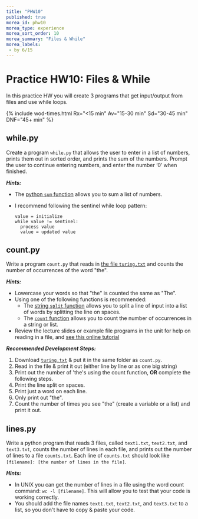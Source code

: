 ```yaml
---
title: "PHW10"
published: true
morea_id: phw10
morea_type: experience
morea_sort_order: 10
morea_summary: "Files & While"
morea_labels:
 - by 6/15
---
```

# Practice HW10: Files & While

In this practice HW you will create 3 programs that get input/output from files and use while loops. 

{% include wod-times.html Rx="<15 min" Av="15-30 min" Sd="30-45 min" DNF="45+ min" %}

## while.py

Create a program `while.py` that allows the user to enter in a list of numbers, prints them out in sorted order, and prints the sum of the numbers. Prompt the user to continue entering numbers, and enter the number ‘0’ when finished.

***Hints:***

* The [python `sum` function](https://docs.python.org/3/library/functions.html#sum) allows you to sum a list of numbers.
* I recommend following the sentinel while loop pattern:

      value = initialize
      while value != sentinel:
        process value
        value = updated value


## count.py

Write a program `count.py` that reads in [the file `turing.txt`](data/turing.txt) and counts the number of occurrences of the word "the". 

***Hints:***

  * Lowercase your words so that "the" is counted the same as "The".
  * Using one of the following functions is recommended:
    * The [string `split` function](https://docs.python.org/3.4/library/stdtypes.html#str.split) allows you to split a line of input into a list of words by splitting the line on spaces.
    * The [`count` function](http://www.thehelloworldprogram.com/python/python-string-methods/) allows you to count the number of occurrences in a string or list.
  * Review the lecture slides or example file programs in the unit for help on reading in a file, and [see this online tutorial](http://www.pythonforbeginners.com/files/reading-and-writing-files-in-python)

***Recommended Development Steps:***

1. Download [`turing.txt`](data/turing.txt) & put it in the same folder as `count.py`.
2. Read in the file & print it out (either line by line or as one big string)
3. Print out the number of 'the's using the count function, **OR** complete the following steps.
4. Print the line split on spaces.
5. Print just a word on each line.
6. Only print out "the".
7. Count the number of times you see "the" (create a variable or a list) and print it out.

## lines.py

Write a python program that reads 3 files, called `text1.txt`, `text2.txt`, and `text3.txt`, counts the number of lines in each file, and prints out the number of lines to a file `counts.txt`. Each line of `counts.txt` should look like `[filename]: [the number of lines in the file]`.

***Hints:***

  * In UNIX you can get the number of lines in a file using the word count command: `wc -l [filename]`. This will allow you to test that your code is working correctly.
  * You should add the file names `text1.txt`, `text2.txt`, and `text3.txt` to a list, so you don't have to copy & paste your code.

<!--## Demonstration


Once you've finished doing the HW a single time, you can watch me do it for `while.py` and `count.py`:

{% include youtube.html id="2GkDAxZOnt8" %}

{% include wod-warning.html %}-->

